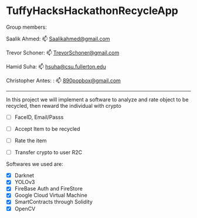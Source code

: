 # TuffyHacksHackathonRecycleApp

Group members:

Saalik Ahmed: 📫 Saalikahmed@gmail.com

Trevor Schoner: 📫 TrevorSchoner@gmail.com

Hamid Suha: 📫 hsuha@csu.fullerton.edu

Christopher Antes: : 📫 890popbox@gmail.com

-------------------------------------------------------------------------------------------------------------------------------------------------------------------

In this project we will implement a software to analyze and rate object to be recycled, then reward the individual with crypto
- [ ] FaceID, Email/Passs
- [ ] Accept Item to be recycled
- [ ] Rate the item
- [ ] Transfer crypto to user
R2C


Softwares we used are:
- [x] Darknet 
- [x] YOLOv3
- [x] FireBase Auth and FireStore
- [x] Google Cloud Virtual Machine
- [x] SmartContracts through Solidity
- [x] OpenCV  
